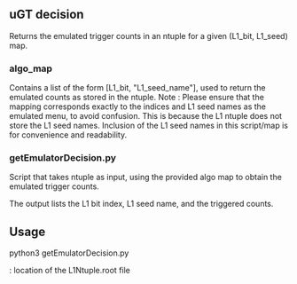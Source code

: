 ## uGT decision

Returns the emulated trigger counts in an ntuple for a given (L1_bit, L1_seed)  map.

### algo_map

Contains a list of the form [L1_bit, "L1_seed_name"], used to return the emulated counts as stored in the ntuple.
Note : Please ensure that the mapping corresponds exactly to the indices and L1 seed names as the emulated menu, to avoid confusion. This is because the L1 ntuple does not store the L1 seed names. Inclusion of the L1 seed names in this script/map is for convenience and readability.

### getEmulatorDecision.py

Script that takes ntuple as input, using the provided algo map to obtain the emulated trigger counts.

The output lists the L1 bit index, L1 seed name, and the triggered counts.

## Usage

python3 getEmulatorDecision.py <L1Ntuple>

<L1Ntuple> : location of the L1Ntuple.root file

